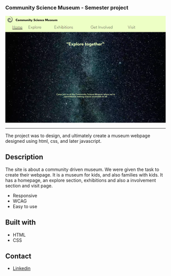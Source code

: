 ### Community Science Museum - Semester project

![Screenshot of the frontpage](images/museum-screen.png)

---

The project was to design, and ultimately create a museum webpage designed using html, css, and later javascript.

## Description

The site is about a community driven museum.
We were given the task to create their webpage. It is a museum for kids, and also families with kids.
It has a homepage, an explore section, exhibitions and also a involvement section and visit page.

- Responsive
- WCAG
- Easy to use


## Built with

- HTML
- CSS


## Contact
- [Linkedin](https://www.linkedin.com/in/ken-thore-bøeng-b2b1b3ba/)
